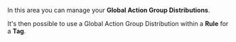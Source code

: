 In this area you can manage your **Global Action Group Distributions**.

It's then possible to use a Global Action Group Distribution 
within a **Rule** for a **Tag**.